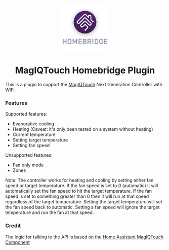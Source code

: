 <p align="center">

<img src="https://github.com/homebridge/branding/raw/latest/logos/homebridge-wordmark-logo-vertical.png" width="150">

</p>

<span align="center">

# MagIQTouch Homebridge Plugin

</span>

This is a plugin to support the [MagIQTouch](https://www.seeleyinternational.com/magiqtouch/) Next Generation Controller with WiFi.

### Features

Supported features:
- Evaporative cooling
- Heating (Caveat: it's only been tested on a system without heating)
- Current temperature
- Setting target temperature
- Setting fan speed

Unsupported features:
- Fan only mode
- Zones

Note: The controller works for heating and cooling by setting either fan speed or
target temperature. If the fan speed is set to 0 (automatic) it will automatically
set the fan speed to hit the target temperature. If the fan speed is set to
something greater than 0 then it will run at that speed regardless of the target
temperature. Setting the target temperature will set the fan speed back to
automatic. Setting a fan speed will ignore the target temperature and run the fan
at that speed.

### Credit

The logic for talking to the API is based on the [Home Assistant MagIQTouch Component](https://github.com/andrewleech/ha_magiqtouch)
